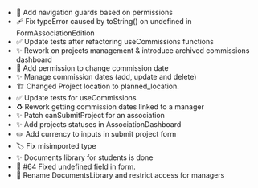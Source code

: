 - 🛂 Add navigation guards based on permissions
- 🩹 Fix typeError caused by toString() on undefined in FormAssociationEdition
- ✅ Update tests after refactoring useCommissions functions
- ✨ Rework on projects management & introduce archived commissions dashboard
- 🛂 Add permission to change commission date
- ✨ Manage commission dates (add, update and delete)
- 🏗️ Changed Project location to planned_location.
- ✅ Update tests for useCommissions
- ♻️ Rework getting commission dates linked to a manager
- ✨ Patch canSubmitProject for an association
- ✨ Add projects statuses in AssociationDashboard
- ✏️ Add currency to inputs in submit project form
- 🏷️ Fix misimported type
- ✨ Documents library for students is done
- 🐛 #64 Fixed undefined field in form.
- 🛂 Rename DocumentsLibrary and restrict access for managers
